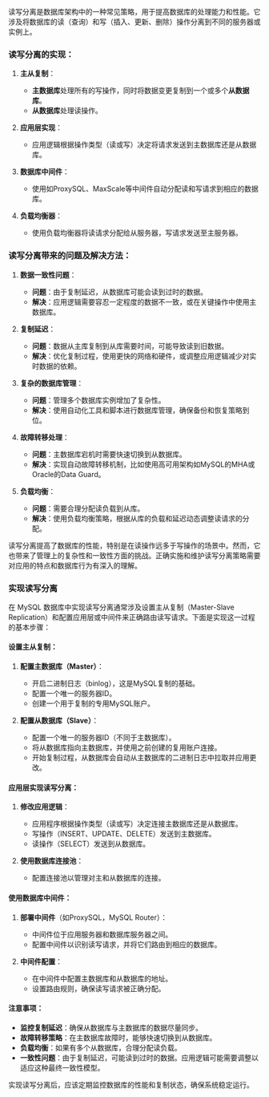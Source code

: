 读写分离是数据库架构中的一种常见策略，用于提高数据库的处理能力和性能。它涉及将数据库的读（查询）和写（插入、更新、删除）操作分离到不同的服务器或实例上。

### 读写分离的实现：

1. **主从复制**：
    - **主数据库**处理所有的写操作，同时将数据变更复制到一个或多个**从数据库**。
    - **从数据库**处理读操作。
    
2. **应用层实现**：
    - 应用逻辑根据操作类型（读或写）决定将请求发送到主数据库还是从数据库。
    
3. **数据库中间件**：
    - 使用如ProxySQL、MaxScale等中间件自动分配读和写请求到相应的数据库。
    
4. **负载均衡器**：
    - 使用负载均衡器将读请求分配给从服务器，写请求发送至主服务器。
    
### 读写分离带来的问题及解决方法：

1. **数据一致性问题**：
    - **问题**：由于复制延迟，从数据库可能会读到过时的数据。
    - **解决**：应用逻辑需要容忍一定程度的数据不一致，或在关键操作中使用主数据库。
    
2. **复制延迟**：
    - **问题**：数据从主库复制到从库需要时间，可能导致读到旧数据。
    - **解决**：优化复制过程，使用更快的网络和硬件，或调整应用逻辑减少对实时数据的依赖。
    
3. **复杂的数据库管理**：
    - **问题**：管理多个数据库实例增加了复杂性。
    - **解决**：使用自动化工具和脚本进行数据库管理，确保备份和恢复策略到位。
    
4. **故障转移处理**：
    - **问题**：主数据库宕机时需要快速切换到从数据库。
    - **解决**：实现自动故障转移机制，比如使用高可用架构如MySQL的MHA或Oracle的Data Guard。
    
5. **负载均衡**：
    - **问题**：需要合理分配读负载到从库。
    - **解决**：使用负载均衡策略，根据从库的负载和延迟动态调整读请求的分配。
    
读写分离提高了数据库的性能，特别是在读操作远多于写操作的场景中。然而，它也带来了管理上的复杂性和一致性方面的挑战。正确实施和维护读写分离策略需要对应用的特点和数据库行为有深入的理解。

### 实现读写分离

在 MySQL 数据库中实现读写分离通常涉及设置主从复制（Master-Slave Replication）和配置应用层或中间件来正确路由读写请求。下面是实现这一过程的基本步骤：

#### 设置主从复制：

1. **配置主数据库（Master）**：
    - 开启二进制日志（binlog），这是MySQL复制的基础。
    - 配置一个唯一的服务器ID。
    - 创建一个用于复制的专用MySQL账户。

2. **配置从数据库（Slave）**：
    - 配置一个唯一的服务器ID（不同于主数据库）。
    - 将从数据库指向主数据库，并使用之前创建的复用账户连接。
    - 开始复制过程，从数据库会自动从主数据库的二进制日志中拉取并应用更改。
    
#### 应用层实现读写分离：

1. **修改应用逻辑**：
    - 应用程序根据操作类型（读或写）决定连接主数据库还是从数据库。
    - 写操作（INSERT、UPDATE、DELETE）发送到主数据库。
    - 读操作（SELECT）发送到从数据库。
    
2. **使用数据库连接池**：
    - 配置连接池以管理对主和从数据库的连接。

#### 使用数据库中间件：

1. **部署中间件**（如ProxySQL，MySQL Router）：
    - 中间件位于应用服务器和数据库服务器之间。
    - 配置中间件以识别读写请求，并将它们路由到相应的数据库。
    
2. **中间件配置**：
    - 在中间件中配置主数据库和从数据库的地址。
    - 设置路由规则，确保读写请求被正确分配。
    
#### 注意事项：

- **监控复制延迟**：确保从数据库与主数据库的数据尽量同步。
- **故障转移策略**：在主数据库故障时，能够快速切换到从数据库。
- **负载均衡**：如果有多个从数据库，合理分配读负载。
- **一致性问题**：由于复制延迟，可能读到过时的数据。应用逻辑可能需要调整以适应这种最终一致性模型。

实现读写分离后，应该定期监控数据库的性能和复制状态，确保系统稳定运行。